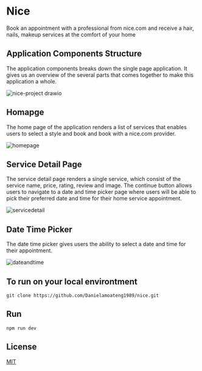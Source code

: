 # Nice

Book an appointment with a professional from nice.com and receive a hair, nails, makeup services at the comfort of your home

## Application Components Structure
The application components breaks down the single page application. It gives us an overview of the several parts that comes together to make this application a whole.

![nice-project drawio](https://user-images.githubusercontent.com/10266209/155910108-a9ec3b92-4796-410e-bc04-299a89047da1.png)


## Homapge
The home page of the application renders a list of services that enables users to select a style and book and book with a nice.com provider.

![homepage](https://user-images.githubusercontent.com/10266209/156422853-b9c26d22-203e-41c5-8d11-d38017cc1476.png)



## Service Detail Page
The service detail page renders a single service, which consist of the service name, price, rating, review and image. The continue button allows users to navigate to a date and time picker page where users will be able to pick their preferred date and time for their home service appointment.

![servicedetail](https://user-images.githubusercontent.com/10266209/156422890-800c24ea-5d6d-422d-820f-048e5186c671.png)




## Date Time Picker
The date time picker gives users the ability to select a date and time for their appointment. 

![dateandtime](https://user-images.githubusercontent.com/10266209/156423986-7e4b1ea5-82ad-44df-874f-306f83205f5c.png)


## To run on your local environtment

```
git clone https://github.com/Danielamoateng1989/nice.git
```

## Run
```
npm run dev
```


## License
[MIT](https://choosealicense.com/licenses/mit/)

